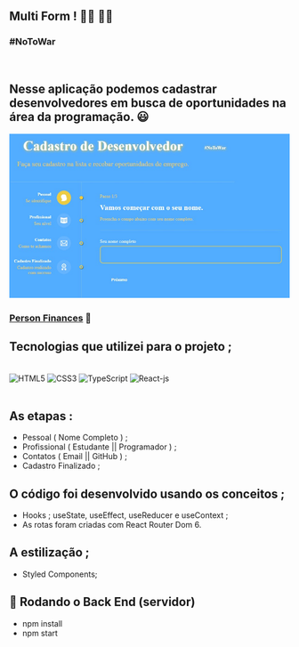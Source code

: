 ## Multi Form ! 👨‍💻 👩‍💻
### #NoToWar
<br>

## Nesse aplicação podemos cadastrar desenvolvedores em busca de oportunidades na área da programação. 😃 

![](./images/mult-form.jpg)

### [Person Finances](https://react-js-person-finances.netlify.app/) 🔗

## Tecnologias que utilizei para o projeto ;  
<div style="display: inline_block"><br>
    <img  align="center" src="https://cdn.jsdelivr.net/gh/devicons/devicon/icons/html5/html5-original-wordmark.svg" heigth="30" width="40"alt="HTML5">
    <img  align="center" src="https://cdn.jsdelivr.net/gh/devicons/devicon/icons/css3/css3-original-wordmark.svg" heigth="30" width="40"alt="CSS3">
    <img  align="center" src="https://cdn.jsdelivr.net/gh/devicons/devicon/icons/typescript/typescript-original.svg"  heigth="30" width="40"alt="TypeScript">
    <img  align="center" src="https://cdn.jsdelivr.net/gh/devicons/devicon/icons/react/react-original-wordmark.svg" heigth="30" width="40"alt="React-js">
</div>

<br>

##  As etapas :
- Pessoal  ( Nome Completo ) ;
- Profissional ( Estudante || Programador ) ;
- Contatos ( Email || GitHub  ) ;
- Cadastro Finalizado ;
## O código foi desenvolvido usando os conceitos ; 
- Hooks ; useState, useEffect, useReducer e useContext ;
- As rotas foram criadas com React Router Dom 6.
## A estilização ; 
- Styled Components;  
## 🎲 Rodando o Back End (servidor)
- npm install
- npm start